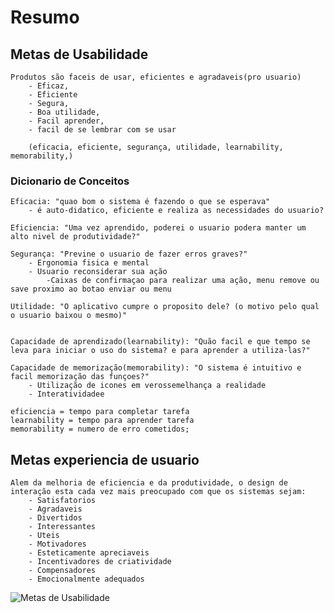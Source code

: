 # Resumo 
## Metas de Usabilidade

	Produtos são faceis de usar, eficientes e agradaveis(pro usuario)
		- Eficaz,
		- Eficiente
		- Segura,
		- Boa utilidade,
		- Facil aprender,
		- facil de se lembrar com se usar

		(eficacia, eficiente, segurança, utilidade, learnability, memorability,)

### Dicionario de Conceitos

	Eficacia: "quao bom o sistema é fazendo o que se esperava"
		- é auto-didatico, eficiente e realiza as necessidades do usuario?

	Eficiencia: "Uma vez aprendido, poderei o usuario podera manter um alto nivel de produtividade?"

	Segurança: "Previne o usuario de fazer erros graves?"
		- Ergonomia fisica e mental
		- Usuario reconsiderar sua ação
			-Caixas de confirmaçao para realizar uma ação, menu remove ou save proximo ao botao enviar ou menu 

	Utilidade: "O aplicativo cumpre o proposito dele? (o motivo pelo qual o usuario baixou o mesmo)"
		

	Capacidade de aprendizado(learnability): "Quão facil e que tempo se leva para iniciar o uso do sistema? e para aprender a utiliza-las?"

	Capacidade de memorização(memorability): "O sistema é intuitivo e facil memorização das funçoes?"
		- Utilização de icones em verossemelhança a realidade
		- Interatividadee 

	eficiencia = tempo para completar tarefa
	learnability = tempo para aprender tarefa
	memorability = numero de erro cometidos;

## Metas experiencia de usuario

	Alem da melhoria de eficiencia e da produtividade, o design de interação esta cada vez mais preocupado com que os sistemas sejam:
		- Satisfatorios
		- Agradaveis
		- Divertidos
		- Interessantes
		- Uteis
		- Motivadores
		- Esteticamente apreciaveis
		- Incentivadores de criatividade
		- Compensadores
		- Emocionalmente adequados

![Metas de Usabilidade](https://github.com/SnowLew/Other-Resume/blob/master/Screenshot_11.png?raw=true)
